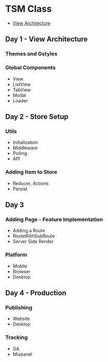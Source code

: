 # TSM Class

- [View Architecture](#day-1-view-architecture)

## Day 1 - View Architecture
### Themes and Gstyles
### Global Components
  - View
  - ListView
  - TabView 
  - Modal
  - Loader

## Day 2 - Store Setup
### Utils
  - Initialization
  - Middleware
  - Polling
  - API
### Adding Item to Store
  - Reducer, Actions
  - Persist

## Day 3
### Adding Page - Feature Implementation
  - Adding a Route
  - RouteWithSubRoute
  - Server Side Render  
### Platform
  - Mobile
  - Browser
  - Desktop

## Day 4 - Production
### Publishing
  - Website
  - Desktop
### Tracking
  - GA
  - Mixpanel

